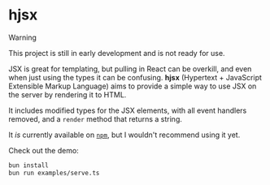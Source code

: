 # hjsx

> [!WARNING]  
> This project is still in early development and is not ready for use.

JSX is great for templating, but pulling in React can be overkill, and even when just using the types it can be confusing. **hjsx** (Hypertext + JavaScript Extensible Markup Language) aims to provide a simple way to use JSX on the server by rendering it to HTML.

It includes modified types for the JSX elements, with all event handlers removed, and a `render` method that returns a string.

It *is* currently available on [`npm`](https://www.npmjs.com/package/hjsx), but I wouldn't recommend using it yet.

Check out the demo:

```bash
bun install
bun run examples/serve.ts
```
